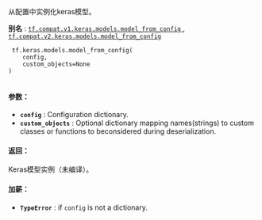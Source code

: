 从配置中实例化keras模型。

**别名** : [ `tf.compat.v1.keras.models.model_from_config` ](/api_docs/python/tf/keras/models/model_from_config), [ `tf.compat.v2.keras.models.model_from_config` ](/api_docs/python/tf/keras/models/model_from_config)

```
 tf.keras.models.model_from_config(
    config,
    custom_objects=None
)
 
```

#### 参数：
- **`config`** : Configuration dictionary.
- **`custom_objects`** : Optional dictionary mapping names(strings) to custom classes or functions to beconsidered during deserialization.


#### 返回：
Keras模型实例（未编译）。

#### 加薪：
- **`TypeError`** : if  `config`  is not a dictionary.
